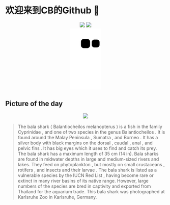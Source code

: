 
# 欢迎来到CB的Github 👋

<div align="center">
  <img height="137px" src="https://github-readme-stats.vercel.app/api?username=SuperCB&show_icons=true&theme=radical" />
  <img height="137px" src="https://github-readme-stats.vercel.app/api/top-langs/?username=SuperCB&hide_title=true&hide_border=true&layout=compact&langs_count=6&text_color=000&icon_color=fff" />
</div>


<div align="center">
    <img src="./contribution-snake/github-contribution-grid-snake.svg" />
</div>



## Picture of the day
<div align="center">
  <img width=400px src="https://upload.wikimedia.org/wikipedia/commons/thumb/c/c3/Balantiocheilos_melanopterus_-_Karlsruhe_Zoo_02.jpg/825px-Balantiocheilos_melanopterus_-_Karlsruhe_Zoo_02.jpg" />
</div>

>The  bala shark  ( Balantiocheilos melanopterus ) is a fish in the family  Cyprinidae , and one of two species in the genus  Balantiocheilos . It is found around the  Malay Peninsula ,  Sumatra , and  Borneo . It has a silver body with black margins on the  dorsal ,  caudal ,  anal , and  pelvic fins . It has big eyes which it uses to find and catch its prey. The bala shark has a maximum length of 35 cm (14 in). Bala sharks are found in midwater depths in large and medium-sized rivers and lakes. They feed on  phytoplankton , but mostly on small  crustaceans ,  rotifers , and  insects  and their  larvae . The bala shark is listed as a  vulnerable species  by the  IUCN Red List , having become rare or extinct in many river basins of its native range. However, large numbers of the species are bred in captivity and exported from Thailand for the  aquarium  trade. This bala shark was photographed at  Karlsruhe Zoo  in Karlsruhe, Germany.


